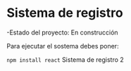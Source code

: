 <h1>Sistema de registro</h1>

-Estado del proyecto: En construcción

Para ejecutar el sostema debes poner:

```npm install react```
Sistema de registro 2
